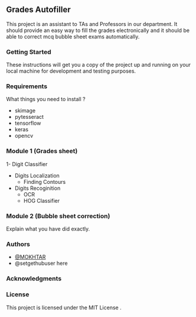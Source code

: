 ## Grades Autofiller  
  This project is an assistant to TAs and Professors in our department.
  It should provide an easy way to fill the grades electronically and it should be able to correct mcq bubble sheet exams automatically.
  
### Getting Started
These instructions will get you a copy of the project up and running on your local machine for development and testing purposes.

### Requirements
What things you need to install ?
  - skimage
  - pytesseract 
  - tensorflow
  - keras
  - opencv


### Module 1 (Grades sheet)
1- Digit Classifier 
  - Digits Localization
    - Finding Contours 
  - Digits Recoginition 
    - OCR
    - HOG Classifier

### Module 2 (Bubble sheet correction)
Explain what you have did exactly.

### Authors
- [@MOKHTAR](https://github.com/mohamed-mokhtar)
- @setgethubuser here

### Acknowledgments

### License
This project is licensed under the MIT License .


